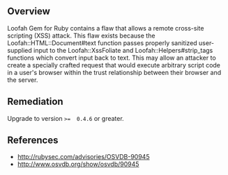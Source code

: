 ## Overview
Loofah Gem for Ruby contains a flaw that allows a remote cross-site
scripting (XSS) attack. This flaw exists because the
Loofah::HTML::Document\#text function passes properly sanitized
user-supplied input to the Loofah::XssFoliate and
Loofah::Helpers\#strip_tags functions which convert input back to
text. This may allow an attacker to create a specially crafted
request that would execute arbitrary script code in a user's browser
within the trust relationship between their browser and the server.


## Remediation
Upgrade to version `>=  0.4.6` or greater.

## References
- http://rubysec.com/advisories/OSVDB-90945
- http://www.osvdb.org/show/osvdb/90945
